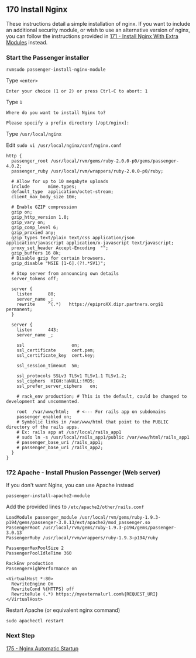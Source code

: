 ## 170 Install Nginx

These instructions detail a simple installation of nginx. If you want to include an additional security module, or wish to use an alternative version of nginx, you can follow the instructions provided in [171 - Install Nginx With Extra Modules](https://github.com/sleepepi/sleepepi/tree/master/virtual-machines/171-install-nginx-with-extra-modules.md) instead.

### Start the Passenger installer

```
rvmsudo passenger-install-nginx-module
```

Type `<enter>`

```
Enter your choice (1 or 2) or press Ctrl-C to abort: 1
```

Type `1`

```
Where do you want to install Nginx to?

Please specify a prefix directory [/opt/nginx]:
```

Type `/usr/local/nginx`


Edit `sudo vi /usr/local/nginx/conf/nginx.conf`

```
http {
  passenger_root /usr/local/rvm/gems/ruby-2.0.0-p0/gems/passenger-4.0.2;
  passenger_ruby /usr/local/rvm/wrappers/ruby-2.0.0-p0/ruby;

  # Allow for up to 10 megabyte uploads
  include       mime.types;
  default_type  application/octet-stream;
  client_max_body_size 10m;

  # Enable GZIP compression
  gzip on;
  gzip_http_version 1.0;
  gzip_vary on;
  gzip_comp_level 6;
  gzip_proxied any;
  gzip_types text/plain text/css application/json application/javascript application/x-javascript text/javascript;
  proxy_set_header Accept-Encoding  "";
  gzip_buffers 16 8k;
  # Disable gzip for certain browsers.
  gzip_disable "MSIE [1-6].(?!.*SV1)";

  # Stop server from announcing own details
  server_tokens off;

  server {
    listen      80;
    server_name _;
    rewrite     ^(.*)   https://epiproXX.dipr.partners.org$1 permanent;
  }

  server {
    listen      443;
    server_name _;

    ssl                  on;
    ssl_certificate      cert.pem;
    ssl_certificate_key  cert.key;

    ssl_session_timeout  5m;

    ssl_protocols SSLv3 TLSv1 TLSv1.1 TLSv1.2;
    ssl_ciphers  HIGH:!aNULL:!MD5;
    ssl_prefer_server_ciphers   on;

    # rack_env production; # This is the default, could be changed to development and uncommented.

    root  /var/www/html;   # <--- For rails app on subdomains
    passenger_enabled on;
    # Symbolic links in /var/www/html that point to the PUBLIC directory of the rails apps.
    # Ex: rails app at /usr/local/rails_app1
    # sudo ln -s /usr/local/rails_app1/public /var/www/html/rails_app1
    # passenger_base_uri /rails_app1;
    # passenger_base_uri /rails_app2;
  }
}
```


### 172 Apache - Install Phusion Passenger (Web server)

If you don't want Nginx, you can use Apache instead

```
passenger-install-apache2-module
```

Add the provided lines to `/etc/apache2/other/rails.conf`

```
LoadModule passenger_module /usr/local/rvm/gems/ruby-1.9.3-p194/gems/passenger-3.0.13/ext/apache2/mod_passenger.so
PassengerRoot /usr/local/rvm/gems/ruby-1.9.3-p194/gems/passenger-3.0.13
PassengerRuby /usr/local/rvm/wrappers/ruby-1.9.3-p194/ruby

PassengerMaxPoolSize 2
PassengerPoolIdleTime 360

RackEnv production
PassengerHighPerformance on

<VirtualHost *:80>
  RewriteEngine On
  RewriteCond %{HTTPS} off
  RewriteRule (.*) https://myexternalurl.com%{REQUEST_URI}
</VirtualHost>
```

Restart Apache (or equivalent nginx command)

```console
sudo apachectl restart
```

### Next Step

[175 - Nginx Automatic Startup](https://github.com/remomueller/documentation/tree/master/macosx/175-nginx-automatic-startup-configuration.md)
